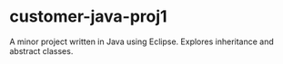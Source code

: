 # customer-java-proj1

A minor project written in Java using Eclipse. Explores inheritance and abstract classes.
